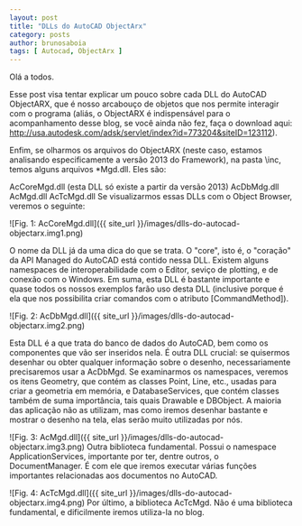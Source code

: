 ```yaml
---
layout: post
title: "DLLs do AutoCAD ObjectArx"
category: posts
author: brunosaboia
tags: [ Autocad, ObjectArx ]
---
```


Olá a todos.

Esse post visa tentar explicar um pouco sobre cada DLL do AutoCAD ObjectARX, que é nosso arcabouço de objetos que nos permite interagir com o programa (aliás, o ObjectARX é indispensável para o acompanhamento desse blog, se você ainda não fez, faça o download aqui: http://usa.autodesk.com/adsk/servlet/index?id=773204&siteID=123112).

Enfim, se olharmos os arquivos do ObjectARX (neste caso, estamos analisando especificamente a versão 2013 do Framework), na pasta \inc, temos alguns arquivos *Mgd.dll. Eles são:

AcCoreMgd.dll (esta DLL só existe a partir da versão 2013)
AcDbMdg.dll
AcMgd.dll
AcTcMgd.dll
Se visualizarmos essas DLLs com o Object Browser, veremos o seguinte:

![Fig. 1: AcCoreMgd.dll]({{ site_url }}/images/dlls-do-autocad-objectarx.img1.png)

O nome da DLL já da uma dica do que se trata. O "core", isto é, o "coração" da API Managed do AutoCAD está contido nessa DLL. Existem alguns namespaces de interoperabilidade com o Editor, seviço de plotting, e de conexão com o Windows. Em suma, esta DLL é bastante importante e quase todos os nossos exemplos farão uso desta DLL (inclusive porque é ela que nos possibilita criar comandos com o atributo [CommandMethod]).

![Fig. 2: AcDbMgd.dll]({{ site_url }}/images/dlls-do-autocad-objectarx.img2.png)

Esta DLL é a que trata do banco de dados do AutoCAD, bem como os componentes que vão ser inseridos nela. É outra DLL crucial: se quisermos desenhar ou obter qualquer informação sobre o desenho, necessariamente precisaremos usar a AcDbMgd. Se examinarmos os namespaces, veremos os itens Geometry, que contém as classes Point, Line, etc., usadas para criar a geometria em memória, e DatabaseServices, que contém classes também de suma importância, tais quais Drawable e DBObject. A maioria das aplicação não as utilizam, mas como iremos desenhar bastante e mostrar o desenho na tela, elas serão muito utilizadas por nós.

![Fig. 3: AcMgd.dll]({{ site_url }}/images/dlls-do-autocad-objectarx.img3.png)
Outra biblioteca fundamental. Possui o namespace ApplicationServices, importante por ter, dentre outros, o DocumentManager. É com ele que iremos executar várias funções importantes relacionadas aos documentos no AutoCAD.

![Fig. 4: AcTcMgd.dll]({{ site_url }}/images/dlls-do-autocad-objectarx.img4.png)
Por último, a biblioteca AcTcMgd. Não é uma biblioteca fundamental, e dificilmente iremos utiliza-la no blog.
